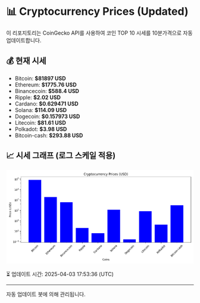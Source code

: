 
# 📊 Cryptocurrency Prices (Updated)

이 리포지토리는 CoinGecko API를 사용하여 코인 TOP 10 시세를 10분가격으로 자동 업데이트합니다.

## 💰 현재 시세
- Bitcoin: **$81897 USD**
- Ethereum: **$1775.76 USD**
- Binancecoin: **$588.4 USD**
- Ripple: **$2.02 USD**
- Cardano: **$0.629471 USD**
- Solana: **$114.09 USD**
- Dogecoin: **$0.157973 USD**
- Litecoin: **$81.61 USD**
- Polkadot: **$3.98 USD**
- Bitcoin-cash: **$293.88 USD**

## 📈 시세 그래프 (로그 스케일 적용)
![Crypto Prices](crypto_prices.png)

⏳ 업데이트 시간: 2025-04-03 17:53:36 (UTC)

---
자동 업데이트 봇에 의해 관리됩니다.
